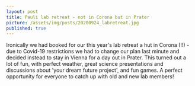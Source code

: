 ```yaml
---
layout: post
title: Pauli lab retreat - not in Corona but in Prater
picture: /assets/img/posts/20200924_labretreat.jpg
published: true
---
```

Ironically we had booked for our this year's lab retreat a hut in Corona (!!) - due to Covid-19 restrictions we had to change our plan last minute and decided instead to stay in Vienna for a day out in Prater. 
This turned out a lot of fun, with perfect weather, great science presentations and discussions about 'your dream future project', and fun games. A perfect opportunity for everyone to catch up with old and new lab members!
